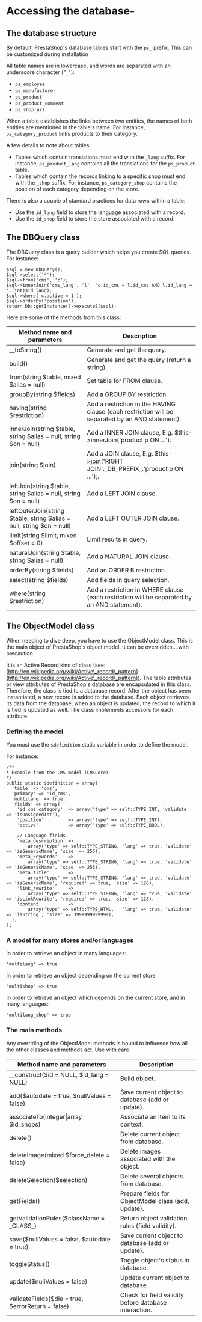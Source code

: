 # Accessing the database-

## The database structure <a href="#accessingthedatabase-thedatabasestructure" id="accessingthedatabase-thedatabasestructure"></a>

By default, PrestaShop's database tables start with the `ps_` prefix. This can be customized during installation

All table names are in lowercase, and words are separated with an underscore character ("`_`"):

* `ps_employee`
* `ps_manufacturer`
* `ps_product`
* `ps_product_comment`
* `ps_shop_url`

When a table establishes the links between two entities, the names of both entities are mentioned in the table's name. For instance, `ps_category_product` links products to their category.

A few details to note about tables:

* Tables which contain translations must end with the `_lang` suffix. For instance, `ps_product_lang` contains all the translations for the `ps_product` table.
* Tables which contain the records linking to a specific shop must end with the `_shop` suffix. For instance, `ps_category_shop` contains the position of each category depending on the store.

There is also a couple of standard practices for data rows within a table:

* Use the `id_lang` field to store the language associated with a record.
* Use the `id_shop` field to store the store associated with a record.

## The DBQuery class <a href="#accessingthedatabase-thedbqueryclass" id="accessingthedatabase-thedbqueryclass"></a>

The DBQuery class is a query builder which helps you create SQL queries. For instance:

```
$sql = new DbQuery();
$sql->select('*');
$sql->from('cms', 'c');
$sql->innerJoin('cms_lang', 'l', 'c.id_cms = l.id_cms AND l.id_lang = '.(int)$id_lang);
$sql->where('c.active = 1');
$sql->orderBy('position');
return Db::getInstance()->executeS($sql);
```

Here are some of the methods from this class:

| **Method name and parameters**                                        | **Description**                                                                                  |
| --------------------------------------------------------------------- | ------------------------------------------------------------------------------------------------ |
| \_\_toString()                                                        | Generate and get the query.                                                                      |
| build()                                                               | Generate and get the query (return a string).                                                    |
| from(string $table, mixed $alias = null)                              | Set table for FROM clause.                                                                       |
| groupBy(string $fields)                                               | Add a GROUP BY restriction.                                                                      |
| having(string $restriction)                                           | Add a restriction in the HAVING clause (each restriction will be separated by an AND statement). |
| innerJoin(string $table, string $alias = null, string $on = null)     | Add a INNER JOIN clause, E.g. $this->innerJoin('product p ON ...').                              |
| join(string $join)                                                    | Add a JOIN clause, E.g. $this->join('RIGHT JOIN'.\_DB\_PREFIX\_.'product p ON ...');.            |
| leftJoin(string $table, string $alias = null, string $on = null)      | Add a LEFT JOIN clause.                                                                          |
| leftOuterJoin(string $table, string $alias = null, string $on = null) | Add a LEFT OUTER JOIN clause.                                                                    |
| limit(string $limit, mixed $offset = 0)                               | Limit results in query.                                                                          |
| naturalJoin(string $table, string $alias = null)                      | Add a NATURAL JOIN clause.                                                                       |
| orderBy(string $fields)                                               | Add an ORDER B restriction.                                                                      |
| select(string $fields)                                                | Add fields in query selection.                                                                   |
| where(string $restriction)                                            | Add a restriction in WHERE clause (each restriction will be separated by an AND statement).      |

## The ObjectModel class <a href="#accessingthedatabase-theobjectmodelclass" id="accessingthedatabase-theobjectmodelclass"></a>

When needing to dive deep, you have to use the ObjectModel class. This is the main object of PrestaShop's object model. It can be overridden... with precaution.

It is an Active Record kind of class (see: [http://en.wikipedia.org/wiki/Active\_record\_pattern](http://en.wikipedia.org/wiki/Active\_record\_pattern)). The table attributes or view attributes of PrestaShop's database are encapsulated in this class. Therefore, the class is tied to a database record. After the object has been instantiated, a new record is added to the database. Each object retrieves its data from the database; when an object is updated, the record to which it is tied is updated as well. The class implements accessors for each attribute.

### Defining the model <a href="#accessingthedatabase-definingthemodel" id="accessingthedatabase-definingthemodel"></a>

You must use the `$definition` static variable in order to define the model.

For instance:

```
/**
* Example from the CMS model (CMSCore) 
*/
public static $definition = array(
  'table' => 'cms',
  'primary' => 'id_cms',
  'multilang' => true,
  'fields' => array(
    'id_cms_category'  => array('type' => self::TYPE_INT, 'validate' => 'isUnsignedInt'),
    'position'         => array('type' => self::TYPE_INT),
    'active'           => array('type' => self::TYPE_BOOL),

    // Language fields
    'meta_description' => 
        array('type' => self::TYPE_STRING, 'lang' => true, 'validate' => 'isGenericName', 'size' => 255),
    'meta_keywords'    => 
        array('type' => self::TYPE_STRING, 'lang' => true, 'validate' => 'isGenericName', 'size' => 255),
    'meta_title'       => 
        array('type' => self::TYPE_STRING, 'lang' => true, 'validate' => 'isGenericName', 'required' => true, 'size' => 128),
    'link_rewrite'     =>
        array('type' => self::TYPE_STRING, 'lang' => true, 'validate' => 'isLinkRewrite', 'required' => true, 'size' => 128),
    'content'          => 
        array('type' => self::TYPE_HTML,   'lang' => true, 'validate' => 'isString', 'size' => 3999999999999),
  ),
);
```

### A model for many stores and/or languages <a href="#accessingthedatabase-amodelformanystoresand-orlanguages" id="accessingthedatabase-amodelformanystoresand-orlanguages"></a>

In order to retrieve an object in many languages:

```
'multilang' => true
```

In order to retrieve an object depending on the current store

```
'multishop' => true
```

In order to retrieve an object which depends on the current store, and in many languages:

```
'multilang_shop' => true
```

### The main methods <a href="#accessingthedatabase-themainmethods" id="accessingthedatabase-themainmethods"></a>

Any overriding of the ObjectModel methods is bound to influence how all the other classes and methods act. Use with care.

| **Method name and parameters**                    | **Description**                                       |
| ------------------------------------------------- | ----------------------------------------------------- |
| \_\_construct($id = NULL, $id\_lang = NULL)       | Build object.                                         |
| add($autodate = true, $nullValues = false)        | Save current object to database (add or update).      |
| associateTo(integer\|array $id\_shops)            | Associate an item to its context.                     |
| delete()                                          | Delete current object from database.                  |
| deleteImage(mixed $force\_delete = false)         | Delete images associated with the object.             |
| deleteSelection($selection)                       | Delete several objects from database.                 |
| getFields()                                       | Prepare fields for ObjectModel class (add, update).   |
| getValidationRules($className = \_CLASS\_)        | Return object validation rules (field validity).      |
| save($nullValues = false, $autodate = true)       | Save current object to database (add or update).      |
| toggleStatus()                                    | Toggle object's status in database.                   |
| update($nullValues = false)                       | Update current object to database.                    |
| validateFields($die = true, $errorReturn = false) | Check for field validity before database interaction. |
